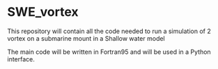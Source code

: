 # SWE_vortex
This repository will contain all the code needed to run a simulation of 2 vortex on a submarine mount in a Shallow water model

The main code will be written in Fortran95 and will be used in a Python interface.
